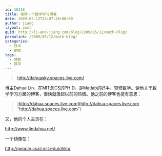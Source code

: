 ```yaml
---
id: 10218
title: 推荐一个数学学习博客
date: 2009-05-12T23:07:28+00:00
author: jiang
layout: post
guid: http://li-and-jiang.com/blog/2009/05/12/math-blog/
permalink: /2009/05/12/math-blog/
categories:
  - 技术
  - 朋友
tags:
  - 博客
  - 数学
---
```

> <http://dahuasky.spaces.live.com/>

博主Dahua Lin，在MIT念CS的PH.D，是Matlab的好手，辅修数学。读他关于数学学习方面的博客，很快就激起以前的热情。他之前的博客也挺有意思：

> [http://dahua.spaces.live.com](http://dahua.spaces.live.com "http://dahua.spaces.live.com")

又，他的个人主页在：

<http://www.lindahua.net/>

一个镜像在：

<http://people.csail.mit.edu/dhlin/>